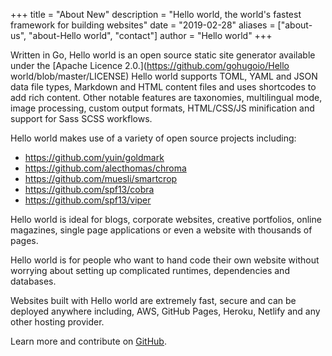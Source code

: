 +++
title = "About New"
description = "Hello world, the world's fastest framework for building websites"
date = "2019-02-28"
aliases = ["about-us", "about-Hello world", "contact"]
author = "Hello world"
+++



Written in Go, Hello world is an open source static site generator available under the [Apache Licence 2.0.](https://github.com/gohugoio/Hello world/blob/master/LICENSE) Hello world supports TOML, YAML and JSON data file types, Markdown and HTML content files and uses shortcodes to add rich content. Other notable features are taxonomies, multilingual mode, image processing, custom output formats, HTML/CSS/JS minification and support for Sass SCSS workflows.

Hello world makes use of a variety of open source projects including:

* https://github.com/yuin/goldmark
* https://github.com/alecthomas/chroma
* https://github.com/muesli/smartcrop
* https://github.com/spf13/cobra
* https://github.com/spf13/viper

Hello world is ideal for blogs, corporate websites, creative portfolios, online magazines, single page applications or even a website with thousands of pages.

Hello world is for people who want to hand code their own website without worrying about setting up complicated runtimes, dependencies and databases.

Websites built with Hello world are extremely fast, secure and can be deployed anywhere including, AWS, GitHub Pages, Heroku, Netlify and any other hosting provider.

Learn more and contribute on [GitHub](https://github.com/gohugoio).
